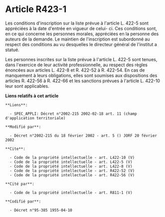 # Article R423-1

Les conditions d'inscription sur la liste prévue à l'article L. 422-5 sont appréciées à la date d'entrée en vigueur de celui-
ci. Ces conditions sont, en ce qui concerne les personnes morales, appréciées en la personne des auteurs de la demande. Le
maintien de l'inscription est subordonné au respect des conditions au vu desquelles le directeur général de l'institut a
statué. 

Les personnes inscrites sur la liste prévue à l'article L. 422-5 sont tenues, dans l'exercice de leur activité
professionnelle, au respect des règles énoncées aux articles L. 422-8 et R. 422-52 à R. 422-54. En cas de manquement à leurs
obligations, elles sont soumises aux dispositions des articles R. 422-56 à R. 422-66 et les sanctions prévues à l'article L.
422-10 leur sont applicables.

**Liens relatifs à cet article**

	**Liens**:

	  - SPEC_APPLI: Décret n°2002-215 2002-02-18 art. 11 (champ d'application territoriale)

	**Modifié par**:

	  - Décret n°2002-215 du 18 février 2002 - art. 5 () JORF 20 février 2002

	**Cite**:

	  - Code de la propriété intellectuelle - art. L422-10 (V)
	  - Code de la propriété intellectuelle - art. L422-5 (V)
	  - Code de la propriété intellectuelle - art. L422-8 (V)
	  - Code de la propriété intellectuelle - art. R422-52 (V)
	  - Code de la propriété intellectuelle - art. R422-56 (V)

	**Cité par**:

	  - Code de la propriété intellectuelle - art. R811-1 (V)

	**Codifié par**:

	  - Décret n°95-385 1955-04-10
